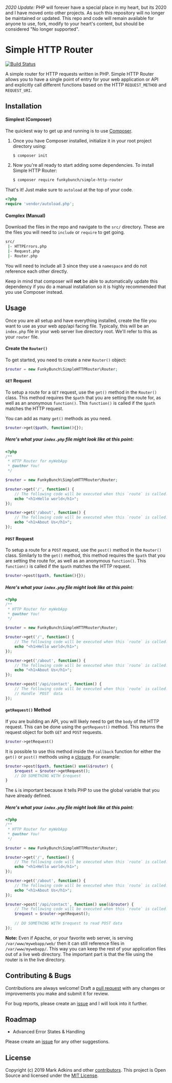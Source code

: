 *2020 Update:* PHP will forever have a special place in my heart, but its 2020 and I have moved onto other projects.  As such this repository will no longer be maintained or updated.  This repo and code will remain available for anyone to use, fork, modify to your heart's content, but should be considered "No longer supported".

# Simple HTTP Router
[![Build Status](https://travis-ci.org/funkybunch/Simple-HTTP-Router.svg?branch=master)](https://travis-ci.org/funkybunch/Simple-HTTP-Router)

A simple router for HTTP requests written in PHP.  Simple HTTP Router allows you to have a single point of entry for your web application or API and explicitly call different functions based on the HTTP `REQUEST_METHOD` and `REQUEST_URI`.

## Installation
#### Simplest (Composer)
The quickest way to get up and running is to use [Composer](https://github.com/composer/composer).

1. Once you have Composer installed, initialize it in your root project directory using:
    ```sh 
    $ composer init
    ```
2. Now you're all ready to start adding some dependencies.  To install Simple HTTP Router:
    ```sh
    $ composer require funkybunch/simple-http-router
    ```

That's it!  Just make sure to `autoload` at the top of your code.
```php
<?php
require 'vendor/autoload.php';
```

#### Complex (Manual)
Download the files in the repo and navigate to the `src/` directory.  These are the files you will need to `include` or `require` to get going.
```sh
src/
 |- HTTPErrors.php
 |- Request.php
 |- Router.php
```

You will need to include all 3 since they use a `namespace` and do not reference each other directly.

Keep in mind that composer will **not** be able to automatically update this dependency if you do a manual installation so it is highly recommended that you use Composer instead.


## Usage
Once you are all setup and have everything installed, create the file you want to use as your web app/api facing file.  Typically, this will be an `index.php` file in your web server live directory root.  We'll refer to this as your `router` file.

#### Create the `Router()`
To get started, you need to create a new `Router()` object:
```php
$router = new FunkyBunch\SimpleHTTPRouter\Router;
```

#### `GET` Request
To setup a route for a `GET` request, use the `get()` method in the `Router()` class.  This method requires the `$path` that you are setting the route for, as well as an anonymous `function()`.  This `function()` is called if the `$path` matches the HTTP request.

You can add as many `get()` methods as you need.
```php
$router->get($path, function(){});
```

##### Here's what your `index.php` file might look like at this point:
```php
<?php
/**
 * HTTP Router for myWebApp
 * @author You!
 */

$router = new FunkyBunch\SimpleHTTPRouter\Router;

$router->get('/', function() {
    // The following code will be executed when this `route` is called.
    echo "<h1>Hello world</h1>";
});

$router->get('/about', function() {
    // The following code will be executed when this `route` is called.
    echo "<h1>About Us</h1>";
});
```

#### `POST` Request
To setup a route for a `POST` request, use the `post()` method in the `Router()` class.  Similarly to the `get()` method, this method requires the `$path` that you are setting the route for, as well as an anonymous `function()`.  This `function()` is called if the `$path` matches the HTTP request.
```php
$router->post($path, function(){});
```
##### Here's what your `index.php` file might look like at this point:
```php
<?php
/**
 * HTTP Router for myWebApp
 * @author You!
 */

$router = new FunkyBunch\SimpleHTTPRouter\Router;

$router->get('/', function() {
    // The following code will be executed when this `route` is called.
    echo "<h1>Hello world</h1>";
});

$router->get('/about', function() {
    // The following code will be executed when this `route` is called.
    echo "<h1>About Us</h1>";
});

$router->post('/api/contact', function() {
    // The following code will be executed when this `route` is called.
    // Handle `POST` data
});
```

#### `getRequest()` Method
If you are building an API, you will likely need to get the `body` of the HTTP request.  This can be done using the `getRequest()` method.  This returns the request object for both `GET` and `POST` requests.
```php
$router->getRequest()
```

It is possible to use this method inside the `callback` function for either the `get()` or `post()` methods using a [closure](http://php.net/closure).  For example:
```php
$router->post($path, function() use(&$router) {
    $request = $router->getRequest();
    // DO SOMETHING WITH $request
}
```
The `&` is important because it tells PHP to use the global variable that you have already defined.

##### Here's what your `index.php` file might look like at this point:
```php
<?php
/**
 * HTTP Router for myWebApp
 * @author You!
 */

$router = new FunkyBunch\SimpleHTTPRouter\Router;

$router->get('/', function() {
    // The following code will be executed when this `route` is called.
    echo "<h1>Hello world</h1>";
});

$router->get('/about', function() {
    // The following code will be executed when this `route` is called.
    echo "<h1>About Us</h1>";
});

$router->post('/api/contact', function() use(&$router) {
    // The following code will be executed when this `route` is called.
    $request = $router->getRequest();
    
    // DO SOMETHING WITH $request to read POST data
});
```

**Note:** Even if Apache, or your favorite web server, is serving `/var/www/mywebapp/web/` then it can still reference files in `/var/www/mywebapp/`.  This way you can keep the rest of your application files out of a live web directory.  The important part is that the file using the router is in the live directory.

## Contributing & Bugs
Contributions are always welcome!  Draft a [pull request](https://github.com/funkybunch/Simple-HTTP-Router/pulls) with any changes or improvements you make and submit it for review.

For bug reports, please create an [issue](https://github.com/funkybunch/Simple-HTTP-Router/issues) and I will look into it further.

## Roadmap
- Advanced Error States & Handling

Please create an [issue](https://github.com/funkybunch/Simple-HTTP-Router/issues) for any other suggestions.

## License
Copyright (c) 2019 Mark Adkins and other [contributors](https://github.com/funkybunch/Simple-HTTP-Router/graphs/contributors).  This project is Open Source and licensed under the [MIT License](https://github.com/funkybunch/Simple-HTTP-Router/blob/master/LICENSE).
